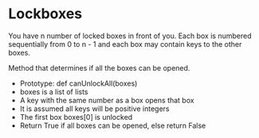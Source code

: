 
# Lockboxes
You have n number of locked boxes in front of you. Each box is numbered sequentially from 0 to n - 1 and each box may contain keys to the other boxes.

Method that determines if all the boxes can be opened.

* Prototype: def canUnlockAll(boxes)
* boxes is a list of lists
* A key with the same number as a box opens that box
* It is assumed all keys will be positive integers
* The first box boxes[0] is unlocked
* Return True if all boxes can be opened, else return False
